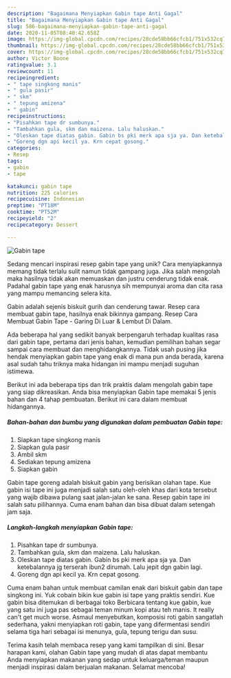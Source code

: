 ```yaml
---
description: "Bagaimana Menyiapkan Gabin tape Anti Gagal"
title: "Bagaimana Menyiapkan Gabin tape Anti Gagal"
slug: 586-bagaimana-menyiapkan-gabin-tape-anti-gagal
date: 2020-11-05T08:40:42.658Z
image: https://img-global.cpcdn.com/recipes/28cde58bb66cfcb1/751x532cq70/gabin-tape-foto-resep-utama.jpg
thumbnail: https://img-global.cpcdn.com/recipes/28cde58bb66cfcb1/751x532cq70/gabin-tape-foto-resep-utama.jpg
cover: https://img-global.cpcdn.com/recipes/28cde58bb66cfcb1/751x532cq70/gabin-tape-foto-resep-utama.jpg
author: Victor Boone
ratingvalue: 3.1
reviewcount: 11
recipeingredient:
- " tape singkong manis"
- " gula pasir"
- " skm"
- " tepung amizena"
- " gabin"
recipeinstructions:
- "Pisahkan tape dr sumbunya."
- "Tambahkan gula, skm dan maizena. Lalu haluskan."
- "Oleskan tape diatas gabin. Gabin bs pki merk apa sja ya. Dan ketebalannya jg terserah ibun2 dirumah. Lalu jepit dgn gabin lagi."
- "Goreng dgn api kecil ya. Krn cepat gosong."
categories:
- Resep
tags:
- gabin
- tape

katakunci: gabin tape 
nutrition: 225 calories
recipecuisine: Indonesian
preptime: "PT18M"
cooktime: "PT52M"
recipeyield: "2"
recipecategory: Dessert

---
```



![Gabin tape](https://img-global.cpcdn.com/recipes/28cde58bb66cfcb1/751x532cq70/gabin-tape-foto-resep-utama.jpg)

Sedang mencari inspirasi resep gabin tape yang unik? Cara menyiapkannya memang tidak terlalu sulit namun tidak gampang juga. Jika salah mengolah maka hasilnya tidak akan memuaskan dan justru cenderung tidak enak. Padahal gabin tape yang enak harusnya sih mempunyai aroma dan cita rasa yang mampu memancing selera kita.

Gabin adalah sejenis biskuit gurih dan cenderung tawar. Resep cara membuat gabin tape, hasilnya enak bikinnya gampang. Resep Cara Membuat Gabin Tape - Garing Di Luar &amp; Lembut Di Dalam.

Ada beberapa hal yang sedikit banyak berpengaruh terhadap kualitas rasa dari gabin tape, pertama dari jenis bahan, kemudian pemilihan bahan segar sampai cara membuat dan menghidangkannya. Tidak usah pusing jika hendak menyiapkan gabin tape yang enak di mana pun anda berada, karena asal sudah tahu triknya maka hidangan ini mampu menjadi suguhan istimewa.


Berikut ini ada beberapa tips dan trik praktis dalam mengolah gabin tape yang siap dikreasikan. Anda bisa menyiapkan Gabin tape memakai 5 jenis bahan dan 4 tahap pembuatan. Berikut ini cara dalam membuat hidangannya.

<!--inarticleads1-->

##### Bahan-bahan dan bumbu yang digunakan dalam pembuatan Gabin tape:

1. Siapkan  tape singkong manis
1. Siapkan  gula pasir
1. Ambil  skm
1. Sediakan  tepung amizena
1. Siapkan  gabin


Gabin tape goreng adalah biskuit gabin yang berisikan olahan tape. Kue gabin isi tape ini juga menjadi salah satu oleh-oleh khas dari kota tersebut yang wajib dibawa pulang saat jalan-jalan ke sana. Resep gabin tape ini salah satu pilihannya. Cuma enam bahan dan bisa dibuat dalam setengah jam saja. 

<!--inarticleads2-->

##### Langkah-langkah menyiapkan Gabin tape:

1. Pisahkan tape dr sumbunya.
1. Tambahkan gula, skm dan maizena. Lalu haluskan.
1. Oleskan tape diatas gabin. Gabin bs pki merk apa sja ya. Dan ketebalannya jg terserah ibun2 dirumah. Lalu jepit dgn gabin lagi.
1. Goreng dgn api kecil ya. Krn cepat gosong.


Cuma enam bahan untuk membuat camilan enak dari biskuit gabin dan tape singkong ini. Yuk cobain bikin kue gabin isi tape yang praktis sendiri. Kue gabin bisa ditemukan di berbagai toko Berbicara tentang kue gabin, kue yang satu ini juga pas sebagai teman minum kopi atau teh manis. It really can&#39;t get much worse. Asmaul menyebutkan, komposisi roti gabin sangatlah sederhana, yakni menyiapkan roti gabin, tape yang difermentasi sendiri selama tiga hari sebagai isi menunya, gula, tepung terigu dan susu. 

Terima kasih telah membaca resep yang kami tampilkan di sini. Besar harapan kami, olahan Gabin tape yang mudah di atas dapat membantu Anda menyiapkan makanan yang sedap untuk keluarga/teman maupun menjadi inspirasi dalam berjualan makanan. Selamat mencoba!
